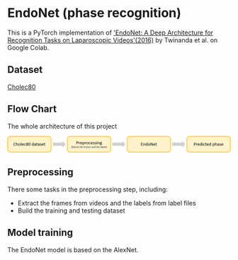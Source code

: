 # EndoNet (phase recognition)

This is a PyTorch implementation of ['EndoNet: A Deep Architecture for Recognition Tasks on Laparoscopic Videos'(2016)](https://arxiv.org/abs/1602.03012) by Twinanda et al. on Google Colab.

## Dataset
[Cholec80](http://camma.u-strasbg.fr/datasets) 

## Flow Chart
The whole architecture of this project

![flow chart](https://github.com/CF-Cao/EndoNet--phase-recognition/blob/main/images/Flow-chart.png?raw=true)

## Preprocessing
There some tasks in the preprocessing step, including:
* Extract the frames from videos and the labels from label files
* Build the training and testing dataset

## Model training
The EndoNet model is based on the AlexNet.
